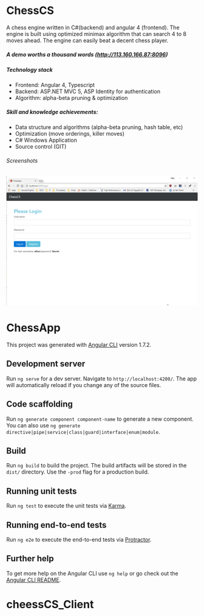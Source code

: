 # ChessCS
A chess engine written in C#(backend) and angular 4 (frontend). The engine is built using optimized minimax algorithm that can search 4 to 8 moves ahead. The engine can easily beat a decent chess player. 
##### A demo worths a thousand words (http://113.160.166.87:8096)
##### Technology stack
- Frontend: Angular 4, Typescript
- Backend: ASP.NET MVC 5, ASP Identity for authentication
- Algorithm: alpha-beta pruning & optimization
##### Skill and knowledge achievements:
- Data structure and algorithms (alpha-beta pruning, hash table, etc)
- Optimization (move orderings, killer moves)
- C# Windows Application
- Source control (GIT)

###### Screenshots
![Screenshot 1](https://github.com/hieutran106/cheessCS_Client/raw/master/screenshot.gif)



# ChessApp

This project was generated with [Angular CLI](https://github.com/angular/angular-cli) version 1.7.2.

## Development server

Run `ng serve` for a dev server. Navigate to `http://localhost:4200/`. The app will automatically reload if you change any of the source files.

## Code scaffolding

Run `ng generate component component-name` to generate a new component. You can also use `ng generate directive|pipe|service|class|guard|interface|enum|module`.

## Build

Run `ng build` to build the project. The build artifacts will be stored in the `dist/` directory. Use the `-prod` flag for a production build.

## Running unit tests

Run `ng test` to execute the unit tests via [Karma](https://karma-runner.github.io).

## Running end-to-end tests

Run `ng e2e` to execute the end-to-end tests via [Protractor](http://www.protractortest.org/).

## Further help

To get more help on the Angular CLI use `ng help` or go check out the [Angular CLI README](https://github.com/angular/angular-cli/blob/master/README.md).
# cheessCS_Client
